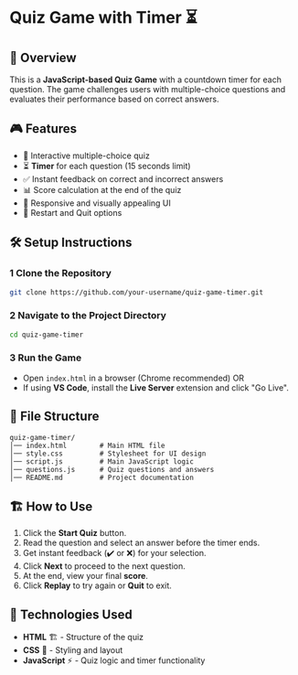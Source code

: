 # Quiz Game with Timer ⏳

## 📌 Overview
This is a **JavaScript-based Quiz Game** with a countdown timer for each question. The game challenges users with multiple-choice questions and evaluates their performance based on correct answers.

## 🎮 Features
- 🚀 Interactive multiple-choice quiz
- ⏳ **Timer** for each question (15 seconds limit)
- ✅ Instant feedback on correct and incorrect answers
- 📊 Score calculation at the end of the quiz
- 🎨 Responsive and visually appealing UI
- 🔄 Restart and Quit options

## 🛠️ Setup Instructions
### 1 Clone the Repository
```bash
git clone https://github.com/your-username/quiz-game-timer.git
```

### 2 Navigate to the Project Directory
```bash
cd quiz-game-timer
```
### 3 Run the Game
- Open `index.html` in a browser (Chrome recommended) OR
- If using **VS Code**, install the **Live Server** extension and click "Go Live".

## 📜 File Structure
```
quiz-game-timer/
│── index.html        # Main HTML file
│── style.css         # Stylesheet for UI design
│── script.js         # Main JavaScript logic
│── questions.js      # Quiz questions and answers
│── README.md         # Project documentation
```

## 🏗️ How to Use
1. Click the **Start Quiz** button.
2. Read the question and select an answer before the timer ends.
3. Get instant feedback (✔️ or ❌) for your selection.
4. Click **Next** to proceed to the next question.
5. At the end, view your final **score**.
6. Click **Replay** to try again or **Quit** to exit.

## 🎨 Technologies Used
- **HTML** 🏗️ - Structure of the quiz
- **CSS** 🎨 - Styling and layout
- **JavaScript** ⚡ - Quiz logic and timer functionality





